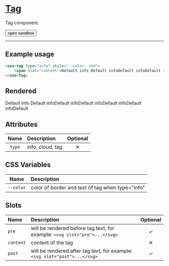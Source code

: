 # [Tag](#tag)

Tag component.

<zoo-button class="sandbox-btn">
	<button type="button" onclick="openSandbox('zoo-tag')">open sandbox</button>
</zoo-button>
<template id="zoo-tag-template">
	<form>
		<zoo-input>
			<label slot="label">--color CSS Custom Property</label>
			<input slot="input" type="color" data-type="css" data-cssname="--color">
		</zoo-input>
		<h3>Rendered output</h3>
		<output>
<zoo-tag type="info" style="--color: red">
	<span slot="content">Default info Default infoDefault infoDefault infoDefault infoDefault infoDefault</span>
</zoo-tag>
		</output>
		<h3>HTML code</h3>
		<pre class=" language-html"><code></code></pre>
	</form>
</template>

***

## Example usage

```HTML
<zoo-tag type="info" style="--color: red">
	<span slot="content">Default info Default infoDefault infoDefault infoDefault infoDefault infoDefault</span>
</zoo-tag>
```

## Rendered

<zoo-tag type="info" style="--color: red">
	<span slot="content">Default info Default infoDefault infoDefault infoDefault infoDefault infoDefault</span>
</zoo-tag>

## Attributes

| **Name** | **Description** | **Optional** |
| :------: | :-------------- | :----------: |
|  `type`  | info, cloud, tag |   &#10005;   |

## CSS Variables

| **Name**  | **Description**                                  |
| :-------: | :----------------------------------------------- |
| `--color` | color of border and text of tag when type="info" |

## Slots

| **Name**  | **Description**                                                            | **Optional** |
| :-------- | :------------------------------------------------------------------------- | :----------: |
| `pre`     | will be rendered before tag text, for example: `<svg slot="pre">...</svg>` |   &#10003;   |
| `content` | content of the tag                                                         |   &#10005;   |
| `post`    | will be rendered after tag text, for example: `<svg slot="post">...</svg>` |   &#10003;   |
